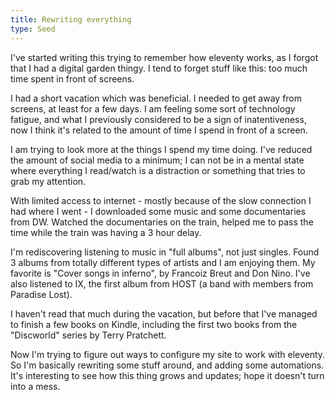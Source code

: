 ```yaml
---
title: Rewriting everything
type: Seed
---
```


I've started writing this trying to remember how eleventy works, as I forgot that I had a digital garden thingy. I tend to forget stuff like this: too much time spent in front of screens. 

I had a short vacation which was beneficial. I needed to get away from screens, at least for a few days. I am feeling some sort of technology fatigue, and what I previously considered to be a sign of inatentiveness, now I think it's related to the amount of time I spend in front of a screen.

I am trying to look more at the things I spend my time doing. I've reduced the amount of social media to a minimum; I can not be in a mental state where everything I read/watch is a distraction or something that tries to grab my attention. 

With limited access to internet - mostly because of the slow connection I had where I went - I downloaded some music and some documentaries from DW. Watched the documentaries on the train, helped me to pass the time while the train was having a 3 hour delay.

I'm rediscovering listening to music in "full albums", not just singles. Found 3 albums from totally different types of artists and I am enjoying them. My favorite is "Cover songs in inferno", by Francoiz Breut and Don Nino. I've also listened to IX, the first album from HOST (a band with members from Paradise Lost).

I haven't read that much during the vacation, but before that I've managed to finish a few books on Kindle, including the first two books from the "Discworld" series by Terry Pratchett.

Now I'm trying to figure out ways to configure my site to work with eleventy. So I'm basically rewriting some stuff around, and adding some automations. It's interesting to see how this thing grows and updates; hope it doesn't turn into a mess.